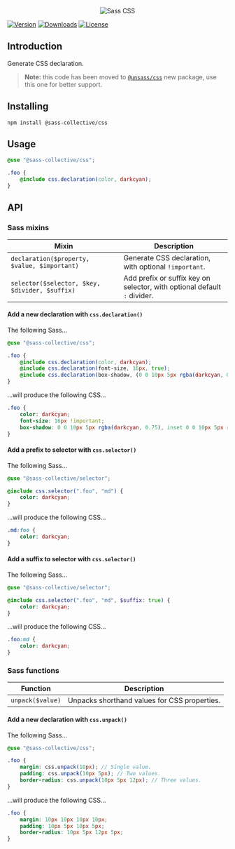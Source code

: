 <div align="center">

![Sass CSS](.github/logo.svg)

</div>

[![Version](https://flat.badgen.net/npm/v/@sass-collective/css)](https://www.npmjs.com/package/@sass-collective/css)
[![Downloads](https://flat.badgen.net/npm/dt/@sass-collective/css)](https://www.npmjs.com/package/@sass-collective/css)
[![License](https://flat.badgen.net/npm/license/@sass-collective/css)](https://www.npmjs.com/package/@sass-collective/css)

## Introduction

Generate CSS declaration.

> **Note:** this code has been moved to [`@unsass/css`](https://github.com/unsass/css) new package, use this one for
> better support.

## Installing

```shell
npm install @sass-collective/css
```

## Usage

```scss
@use "@sass-collective/css";

.foo {
    @include css.declaration(color, darkcyan);
}
```

## API

### Sass mixins

| Mixin                                          | Description                                                              |
|------------------------------------------------|--------------------------------------------------------------------------|
| `declaration($property, $value, $important)`   | Generate CSS declaration, with optional `!important`.                    |
| `selector($selector, $key, $divider, $suffix)` | Add prefix or suffix key on selector, with optional default `:` divider. |

#### Add a new declaration with `css.declaration()`

The following Sass...

```scss
@use "@sass-collective/css";

.foo {
    @include css.declaration(color, darkcyan);
    @include css.declaration(font-size, 16px, true);
    @include css.declaration(box-shadow, (0 0 10px 5px rgba(darkcyan, 0.75), inset 0 0 10px 5px rgba(darkcyan, 0.75))); // Use parentheses for declare comma-separated values list.
}
```

...will produce the following CSS...

```css
.foo {
    color: darkcyan;
    font-size: 16px !important;
    box-shadow: 0 0 10px 5px rgba(darkcyan, 0.75), inset 0 0 10px 5px rgba(darkcyan, 0.75);
}
```

#### Add a prefix to selector with `css.selector()`

The following Sass...

```scss
@use "@sass-collective/selector";

@include css.selector(".foo", "md") {
    color: darkcyan;
}
```

...will produce the following CSS...

```css
.md:foo {
    color: darkcyan;
}
```

#### Add a suffix to selector with `css.selector()`

The following Sass...

```scss
@use "@sass-collective/selector";

@include css.selector(".foo", "md", $suffix: true) {
    color: darkcyan;
}
```

...will produce the following CSS...

```css
.foo:md {
    color: darkcyan;
}
```

### Sass functions

| Function         | Description                                  |
|------------------|----------------------------------------------|
| `unpack($value)` | Unpacks shorthand values for CSS properties. |

#### Add a new declaration with `css.unpack()`

The following Sass...

```scss
@use "@sass-collective/css";

.foo {
    margin: css.unpack(10px); // Single value.
    padding: css.unpack(10px 5px); // Two values.
    border-radius: css.unpack(10px 5px 12px); // Three values.
}
```

...will produce the following CSS...

```css
.foo {
    margin: 10px 10px 10px 10px;
    padding: 10px 5px 10px 5px;
    border-radius: 10px 5px 12px 5px;
}
```
